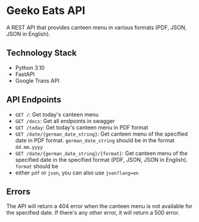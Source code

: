 # Geeko Eats API

A REST API that provides canteen menu in various formats (PDF, JSON, JSON in English).

## Technology Stack

- Python 3.10
- FastAPI
- Google Trans API

## API Endpoints

- `GET /`: Get today's canteen menu
- `GET /docs`: Get all endpoints in swagger
- `GET /today`: Get today's canteen menu in PDF format
- `GET /date/{german_date_string}`: Get canteen menu of the specified date in PDF format. `german_date_string` should be in the format `dd.mm.yyyy`
- `GET /date/{german_date_string}/{format}`: Get canteen menu of the specified date in the specified format (PDF, JSON, JSON in English). `format` should be 
- either `pdf` or `json`, you can also use `json?lang=en`  

## Errors

The API will return a 404 error when the canteen menu is not available for the specified date. If there's any other error, it will return a 500 error.